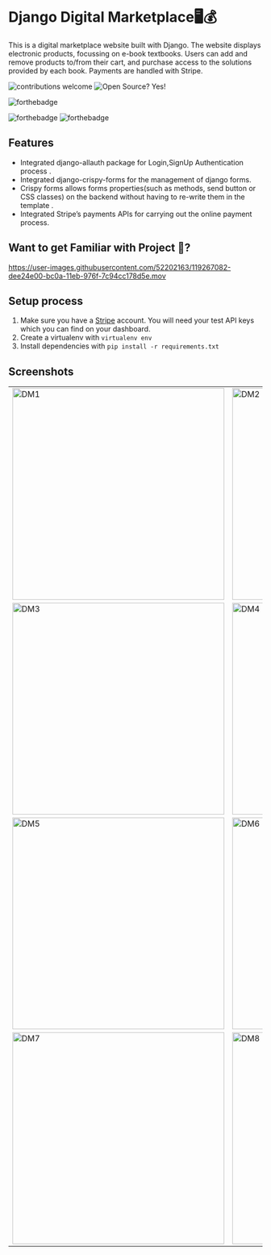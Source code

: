 # Django Digital Marketplace:desktop_computer::moneybag:

This is a digital marketplace website built with Django. The website displays electronic products, focussing on e-book textbooks. Users can add and remove products to/from their cart, and purchase access to the solutions provided by each book. Payments are handled with Stripe.

![contributions welcome](https://img.shields.io/badge/contributions-welcome-brightgreen.svg?style=flat)   ![Open Source? Yes!](https://badgen.net/badge/Open%20Source%20%3F/Yes%21/blue?icon=github)


![forthebadge](https://forthebadge.com/images/badges/made-with-python.svg)
 
 
  ![forthebadge](https://forthebadge.com/images/badges/built-with-love.svg) ![forthebadge](https://forthebadge.com/images/badges/for-you.svg)
## Features
* Integrated django-allauth package for Login,SignUp Authentication process .
* Integrated django-crispy-forms for the management of django forms.
* Crispy forms allows forms properties(such as methods, send button or CSS classes) on the backend without having to re-write them in the template .
* Integrated Stripe’s payments APIs for carrying out the online payment process.

## Want to get Familiar with Project 🤗?
https://user-images.githubusercontent.com/52202163/119267082-dee24e00-bc0a-11eb-976f-7c94cc178d5e.mov


## Setup process

1. Make sure you have a [Stripe](https://stripe.com/) account. You will need your test API keys which you can find on your dashboard.
2. Create a virtualenv with `virtualenv env`
3. Install dependencies with `pip install -r requirements.txt`

## Screenshots
<table>
 <tr>
  <td>
   <img width="420" alt="DM1" src="https://user-images.githubusercontent.com/52202163/119267139-076a4800-bc0b-11eb-9d4c-b59815d1dd23.png">
  </td>
  <td>
   <img width="420" alt="DM2" src="https://user-images.githubusercontent.com/52202163/119267157-0cc79280-bc0b-11eb-8c29-8bb8b837c83c.png">
  </td>
 </tr>
 <tr>
  <td>
   <img width="420" alt="DM3" src="https://user-images.githubusercontent.com/52202163/119267162-0f29ec80-bc0b-11eb-81c6-95f03abfd7ae.png">
   </td>
  <td>
   <img width="420" alt="DM4" src="https://user-images.githubusercontent.com/52202163/119267165-105b1980-bc0b-11eb-9c54-d13b9edf36b4.png">
     </td>
 </tr>
 <tr>
  <td>
   <img width="420" alt="DM5" src="https://user-images.githubusercontent.com/52202163/119267167-10f3b000-bc0b-11eb-894b-dfe4aaaef924.png">
     </td>
  <td>
   <img width="420" alt="DM6" src="https://user-images.githubusercontent.com/52202163/119267168-118c4680-bc0b-11eb-8c0e-c805defbd422.png">
     </td>
 </tr>
 <tr>
  <td>
   <img width="420" alt="DM7" src="https://user-images.githubusercontent.com/52202163/119267169-1224dd00-bc0b-11eb-9b8a-a8ddf3aef35d.png">
     </td>
  <td>
   <img width="420" alt="DM8" src="https://user-images.githubusercontent.com/52202163/119267171-12bd7380-bc0b-11eb-919f-2b9355c3de20.png">
  </td>
 </tr>
</table>



